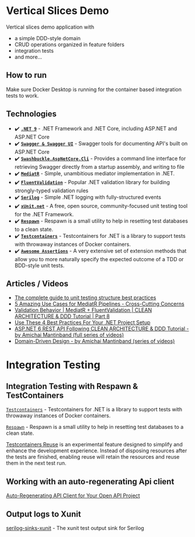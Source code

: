 ﻿# Vertical Slices Demo
Vertical slices demo application with 
- a simple DDD-style domain
- CRUD operations organized in feature folders
- integration tests 
- and more...

## How to run

Make sure Docker Desktop is running for the container based integration tests to work.

## Technologies
- ✔️ **[`.NET 9`](https://dotnet.microsoft.com/download)** - .NET Framework and .NET Core, including ASP.NET and ASP.NET Core
- ✔️ **[`Swagger & Swagger UI`](https://github.com/domaindrivendev/Swashbuckle.AspNetCore)** - Swagger tools for documenting API's built on ASP.NET Core
- ✔️ **[`Swashbuckle.AspNetCore.Cli`](https://github.com/domaindrivendev/Swashbuckle.AspNetCore)** - Provides a command line interface for retrieving Swagger directly from a startup assembly, and writing to file
- ✔️ **[`MediatR`](https://github.com/jbogard/MediatR)** - Simple, unambitious mediator implementation in .NET.
- ✔️ **[`FluentValidation`](https://github.com/FluentValidation/FluentValidation)** - Popular .NET validation library for building strongly-typed validation rules
- ✔️ **[`Serilog`](https://github.com/serilog/serilog)** - Simple .NET logging with fully-structured events
- ✔️ **[`xUnit.net`](https://github.com/xunit/xunit)** - A free, open source, community-focused unit testing tool for the .NET Framework.
- ✔️ **[`Respawn`](https://github.com/jbogard/Respawn)** - Respawn is a small utility to help in resetting test databases to a clean state.
- ✔️ **[`Testcontainers`](https://github.com/testcontainers/testcontainers-dotnet)** - Testcontainers for .NET is a library to support tests with throwaway instances of Docker containers.
- ✔️ **[`Awesome Assertions`](https://awesomeassertions.org/)** - A very extensive set of extension methods that allow you to more naturally specify the expected outcome of a TDD or BDD-style unit tests.

## Articles / Videos
- [The complete guide to unit testing structure best practices](https://www.youtube.com/watch?v=adaQ52DMitE)
- [5 Amazing Use Cases for MediatR Pipelines - Cross-Cutting Concerns](https://www.youtube.com/watch?v=Iql4yjHYRiA)
- [Validation Behavior | MediatR + FluentValidation | CLEAN ARCHITECTURE & DDD Tutorial | Part 8](https://www.youtube.com/watch?v=FXP3PQ03fa0)
- [Use These 4 Best Practices For Your .NET Project Setup](https://www.youtube.com/watch?v=B9ZUJN1Juhk)
- [ASP.NET 6 REST API Following CLEAN ARCHITECTURE & DDD Tutorial - by Amichai Mantinband (full series of videos)](https://www.youtube.com/watch?v=fhM0V2N1GpY&list=PLzYkqgWkHPKBcDIP5gzLfASkQyTdy0t4k)
- [Domain-Driven Design - by Amichai Mantinband (series of videos)](https://www.youtube.com/watch?v=8Z5IAkWcnIw&list=PLzYkqgWkHPKDpXETRRsFv2F9ht6XdAF3v)

# Integration Testing

## Integration Testing with Respawn & TestContainers
[`Testcontainers`](https://github.com/testcontainers/testcontainers-dotnet) - Testcontainers for .NET is a library to support tests with throwaway instances of Docker containers.

[`Respawn`](https://github.com/jbogard/Respawn) - Respawn is a small utility to help in resetting test databases to a clean state.

[Testcontainers Reuse](https://dotnet.testcontainers.org/api/resource_reuse/) is an experimental feature designed to simplify and enhance the development experience. Instead of disposing resources after the tests are finished, enabling reuse will retain the resources and reuse them in the next test run.

## Working with an auto-regenerating Api client
[Auto-Regenerating API Client for Your Open API Project](https://techcommunity.microsoft.com/t5/healthcare-and-life-sciences/auto-regenerating-api-client-for-your-open-api-project/ba-p/3302390)

## Output logs to Xunit
[serilog-sinks-xunit](https://github.com/trbenning/serilog-sinks-xunit) - The xunit test output sink for Serilog
